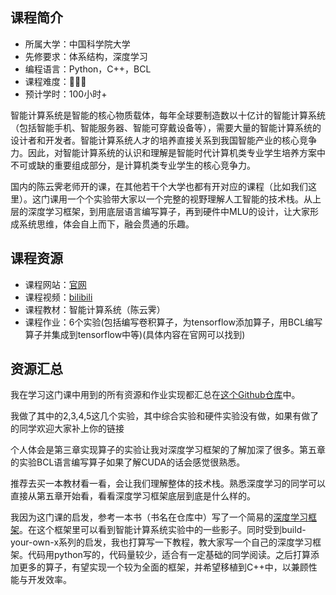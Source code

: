 ## 课程简介
- 所属大学：中国科学院大学
- 先修要求：体系结构，深度学习
- 编程语言：Python，C++，BCL
- 课程难度：🌟🌟🌟
- 预计学时：100小时+

智能计算系统是智能的核心物质载体，每年全球要制造数以十亿计的智能计算系统（包括智能手机、智能服务器、智能可穿戴设备等），需要大量的智能计算系统的设计者和开发者。智能计算系统人才的培养直接关系到我国智能产业的核心竞争力。因此，对智能计算系统的认识和理解是智能时代计算机类专业学生培养方案中不可或缺的重要组成部分，是计算机类专业学生的核心竞争力。

国内的陈云霁老师开的课，在其他若干个大学也都有开对应的课程（比如我们这里）。这门课用一个个实验带大家以一个完整的视野理解人工智能的技术栈。从上层的深度学习框架，到用底层语言编写算子，再到硬件中MLU的设计，让大家形成系统思维，体会自上而下，融会贯通的乐趣。

## 课程资源
- 课程网站：[官网](https://novel.ict.ac.cn/aics/)
- 课程视频：[bilibili](https://space.bilibili.com/494117284)
- 课程教材：智能计算系统（陈云霁）
- 课程作业：6个实验(包括编写卷积算子，为tensorflow添加算子，用BCL编写算子并集成到tensorflow中等)(具体内容在官网可以找到)

## 资源汇总
我在学习这门课中用到的所有资源和作业实现都汇总在[这个Github仓库](https://github.com/ysj1173886760/Learning/tree/master/ai-system)中。

我做了其中的2,3,4,5这几个实验，其中综合实验和硬件实验没有做，如果有做了的同学欢迎大家补上你的链接

个人体会是第三章实现算子的实验让我对深度学习框架的了解加深了很多。第五章的实验BCL语言编写算子如果了解CUDA的话会感觉很熟悉。

推荐去买一本教材看一看，会让我们理解整体的技术栈。熟悉深度学习的同学可以直接从第五章开始看，看看深度学习框架底层到底是什么样的。

我因为这门课的启发，参考一本书（书名在仓库中）写了一个简易的[深度学习框架](https://github.com/ysj1173886760/PyToy)。在这个框架里可以看到智能计算系统实验中的一些影子。同时受到build-your-own-x系列的启发，我也打算写一下教程，教大家写一个自己的深度学习框架。代码用python写的，代码量较少，适合有一定基础的同学阅读。之后打算添加更多的算子，有望实现一个较为全面的框架，并希望移植到C++中，以兼顾性能与开发效率。
